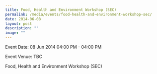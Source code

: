 ```yaml
---
title: Food, Health and Environment Workshop (SEC)
permalink: /media/events/food-health-and-environment-workshop-sec/
date: 2014-06-08
layout: post
description: ""
image: ""
---
```


Event Date: 08 Jun 2014 04:00 PM - 04:00 PM

Event Venue: TBC

Food, Health and Environment Workshop (SEC)